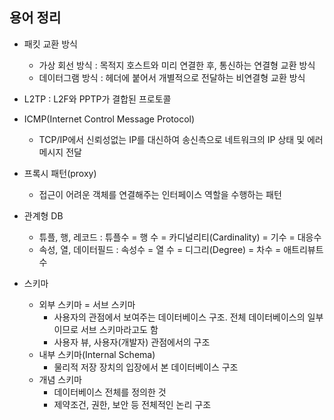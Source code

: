 ## 용어 정리

- 패킷 교환 방식
  - 가상 회선 방식 : 목적지 호스트와 미리 연결한 후, 통신하는 연결형 교환 방식
  - 데이터그램 방식 : 헤더에 붙어서 개별적으로 전달하는 비연결형 교환 방식

- L2TP : L2F와 PPTP가 결합된 프로토콜
- ICMP(Internet Control Message Protocol)
  - TCP/IP에서 신뢰성없는 IP를 대신하여 송신측으로 네트워크의 IP 상태 및 에러 메시지 전달

- 프록시 패턴(proxy)
  - 접근이 어려운 객체를 연결해주는 인터페이스 역할을 수행하는 패턴

- 관계형 DB
  - 튜플, 행, 레코드 : 튜플수 = 행 수 = 카디널리티(Cardinality) = 기수 = 대응수
  - 속성, 열, 데이터필드 : 속성수 = 열 수 = 디그리(Degree) = 차수 = 애트리뷰트수

- 스키마
  - 외부 스키마 = 서브 스키마
    - 사용자의 관점에서 보여주는 데이터베이스 구조. 전체 데이터베이스의 일부이므로 서브 스키마라고도 함
    - 사용자 뷰, 사용자(개발자) 관점에서의 구조
  - 내부 스키마(Internal Schema)
    - 물리적 저장 장치의 입장에서 본 데이터베이스 구조
  - 개념 스키마
    - 데이터베이스 전체를 정의한 것
    - 제약조건, 권한, 보안 등 전체적인 논리 구조
